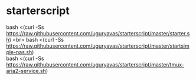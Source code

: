 # starterscript

bash <(curl -Ss https://raw.githubusercontent.com/uguryavas/starterscript/master/starter.sh) \<br>
bash <(curl -Ss https://raw.githubusercontent.com/uguryavas/starterscript/master/startsimple-nas.sh) \
bash <(curl -Ss https://raw.githubusercontent.com/uguryavas/starterscript/master/tmux-aria2-service.sh)
